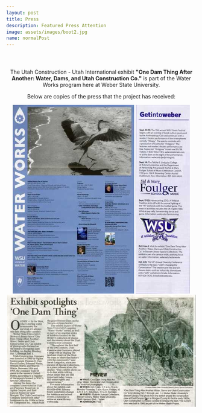 ```yaml
---
layout: post
title: Press
description: Featured Press Attention 
image: assets/images/boot2.jpg
name: normalPost
---
```



<div id="main" style="text-align:center">
<section id="one">
<div class="inner">
<header class="major">
</header>

<p>The Utah Construction - Utah International exhibit <strong>"One Dam Thing After Another: Water, Dams, and Utah Construction Co."</strong> is part of the Water Works program here at Weber State University.</p>

<p>Below are copies of the press that the project has received:</p>

<div id="pressImages">
	<span>
		<img class="pressImg" src="/assets/images/press3.jpg">
		<img class="pressImg" src="/assets/images/press1.jpg">
		<img class="pressImg" src="/assets/images/press2.jpg">
	</span>
</div>
</div>
</section>
</div>






 
